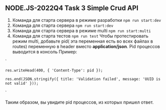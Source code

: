 ## NODE.JS-2022Q4 Task 3 Simple Crud API

1. Команда для старта сервера в режиме разработки
  `npm run start:dev`
2. Команда для старта сервера
  `npm run start:dev`
3. Команда для старта сервера в режиме multi
  `npm run start:multi`
4. Команда для старта тестов
  `npm run test`
  Чтобы протестировать режим multi, добавьте pid( эта переменная есть во всех файлах в routes) переменную в header вместо **application/json**. Pid процессов выводится в консоль
  Пример:
  
  ` 
  
    res.writeHead(400, { 'Content-Type': pid });
    
    res.end(JSON.stringify({ title: 'Validation failed', message: 'UUID is not valid' })); 
  `
  
  Таким образом, вы увидите pid процессов, из которых пришел ответ.
